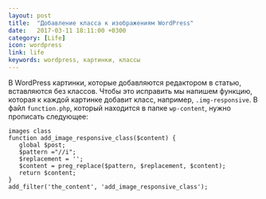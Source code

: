 ```yaml
---
layout: post
title:  "Добавление класса к изображениям WordPress"
date:   2017-03-11 18:11:00 +0300
category: [Life]
icon: wordpress
link: life
keywords: wordpress, картинки, классы
---
```

В WordPress картинки, которые добавляются редактором в статью, вставляются без классов. Чтобы это исправить мы напишем функцию, которая к каждой картинке добавит класс, например, <code>.img-responsive</code>. В файл <code>function.php</code>, который находится в папке <code>wp-content</code>, нужно прописать следующее:

<pre><code>images class
function add_image_responsive_class($content) {
   global $post;
   $pattern ="/<img(.*?)class=\"(.*?)\"(.*?)>/i";
   $replacement = '<img$1class="$2 img-responsive"$3>';
   $content = preg_replace($pattern, $replacement, $content);
   return $content;
}
add_filter('the_content', 'add_image_responsive_class');</code></pre>